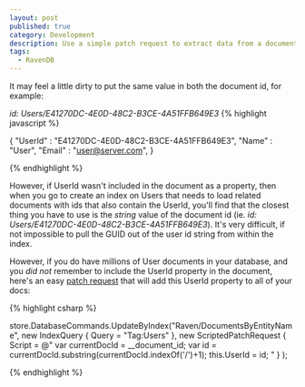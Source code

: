 ```yaml
---
layout: post
published: true
category: Development
description: Use a simple patch request to extract data from a document id and save as a new property on the document with RavenDB
tags: 
  - RavenDB
---
```


It may feel a little dirty to put the same value in both the document id, for example:

_id: Users/E41270DC-4E0D-48C2-B3CE-4A51FFB649E3_
{% highlight javascript %}

  {
     "UserId" : "E41270DC-4E0D-48C2-B3CE-4A51FFB649E3",
     "Name" : "User",
     "Email" : "user@server.com",
   }

{% endhighlight %}

 However, if UserId wasn't included in the document as a property, then when you go to create an index on Users that needs to load related documents with ids that also contain the UserId, you'll find that the closest thing you have to use is the _string_ value of the document id (ie. _id: Users/E41270DC-4E0D-48C2-B3CE-4A51FFB649E3_).  It's very difficult, if not impossible to pull the GUID out of the user id string from within the index. 
 
However, if you do have millions of User documents in your database, and you *did not* remember to include the UserId property in the document, here's an easy [patch request](http://ravendb.net/docs/2.5/client-api/partial-document-updates) that will add this UserId property to all of your docs:
 
{% highlight csharp %}

  store.DatabaseCommands.UpdateByIndex("Raven/DocumentsByEntityName",
    new IndexQuery { Query = "Tag:Users" },
    new ScriptedPatchRequest
    {
      Script = @"
          var currentDocId = __document_id;
          var id = currentDocId.substring(currentDocId.indexOf('/')+1);
          this.UserId = id;
          "
    }
  );
                
{% endhighlight %}